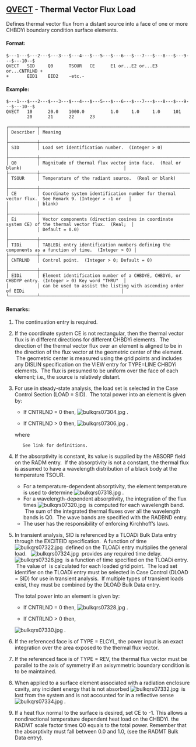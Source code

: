 ## [QVECT](https://nexus.hexagon.com/documentationcenter/bundle/MSC_Nastran_2022.4/page/Nastran_Combined_Book/qrg/bulkqrs/TOC.QVECT.xhtml) - Thermal Vector Flux Load

Defines thermal vector flux from a distant source into a face of one or more CHBDYi boundary condition surface elements.

#### Format:

```nastran
$---1---$---2---$---3---$---4---$---5---$---6---$---7---$---8---$---9---$---10--$
QVECT   SID     Q0      TSOUR   CE      E1 or...E2 or...E3 or...CNTRLND +       
+       EID1    EID2    -etc.-                                                  
```

#### Example:

```nastran
$---1---$---2---$---3---$---4---$---5---$---6---$---7---$---8---$---9---$---10--$
QVECT   10      20.0    1000.0          1.0     1.0     1.0     101             
        20      21      22      23                                              
```

```text
┌───────────┬────────────────────────────────────────────────────────────────────────────────────────────────────┐
│ Describer │ Meaning                                                                                            │
├───────────┼────────────────────────────────────────────────────────────────────────────────────────────────────┤
│ SID       │ Load set identification number.  (Integer > 0)                                                     │
├───────────┼────────────────────────────────────────────────────────────────────────────────────────────────────┤
│ Q0        │ Magnitude of thermal flux vector into face.  (Real or blank)                                       │
├───────────┼────────────────────────────────────────────────────────────────────────────────────────────────────┤
│ TSOUR     │ Temperature of the radiant source.  (Real or blank)                                                │
├───────────┼────────────────────────────────────────────────────────────────────────────────────────────────────┤
│ CE        │ Coordinate system identification number for thermal vector flux.  See Remark 9. (Integer > -1 or   │
│           │ blank)                                                                                             │
├───────────┼────────────────────────────────────────────────────────────────────────────────────────────────────┤
│ Ei        │ Vector components (direction cosines in coordinate system CE) of the thermal vector flux.  (Real;  │
│           │ Default = 0.0)                                                                                     │
├───────────┼────────────────────────────────────────────────────────────────────────────────────────────────────┤
│ TIDi      │ TABLEDi entry identification numbers defining the components as a function of time.  (Integer > 0) │
├───────────┼────────────────────────────────────────────────────────────────────────────────────────────────────┤
│ CNTRLND   │ Control point.  (Integer > 0; Default = 0)                                                         │
├───────────┼────────────────────────────────────────────────────────────────────────────────────────────────────┤
│ EIDi      │ Element identification number of a CHBDYE, CHBDYG, or CHBDYP entry. (Integer > 0) Key word "THRU"  │
│           │ can be used to assist the listing with ascending order of EIDi                                     │
└───────────┴────────────────────────────────────────────────────────────────────────────────────────────────────┘
```

#### Remarks:

1. The continuation entry is required.
2. If the coordinate system CE is not rectangular, then the thermal vector flux is in different directions for different CHBDYi elements.  The direction of the thermal vector flux over an element is aligned to be in the direction of the flux vector at the geometric center of the element.  The geometric center is measured using the grid points and includes any DISLIN specification on the VIEW entry for TYPE=LINE CHBDYi elements.  The flux is presumed to be uniform over the face of each element; i.e., the source is relatively distant.
3. For use in steady-state analysis, the load set is selected in the Case Control Section (LOAD = SID).  The total power into an element is given by:

     - If CNTRLND = 0 then,  ![bulkqrs07304.jpg](https://help-be.hexagonmi.com/bundle/MSC_Nastran_2022.4/page/Nastran_Combined_Book/qrg/bulkqrs/../../../assets/bulkqrs07304.jpg?_LANG=enus) .

     - If CNTRLND > 0 then,  ![bulkqrs07306.jpg](https://help-be.hexagonmi.com/bundle/MSC_Nastran_2022.4/page/Nastran_Combined_Book/qrg/bulkqrs/../../../assets/bulkqrs07306.jpg?_LANG=enus) .

     where

          See link for definitions.

4. If the absorptivity is constant, its value is supplied by the ABSORP field on the RADM entry.  If the absorptivity is not a constant, the thermal flux is assumed to have a wavelength distribution of a black body at the temperature TSOUR.
     - For a temperature-dependent absorptivity, the element temperature is used to determine  ![bulkqrs07318.jpg](https://help-be.hexagonmi.com/bundle/MSC_Nastran_2022.4/page/Nastran_Combined_Book/qrg/bulkqrs/../../../assets/bulkqrs07318.jpg?_LANG=enus) .
     - For a wavelength-dependent absorptivity, the integration of the flux times  ![bulkqrs07320.jpg](https://help-be.hexagonmi.com/bundle/MSC_Nastran_2022.4/page/Nastran_Combined_Book/qrg/bulkqrs/../../../assets/bulkqrs07320.jpg?_LANG=enus)  is computed for each wavelength band.  The sum of the integrated thermal fluxes over all the wavelength bands is Q0.  The wave bands are specified with the RADBND entry.
     - The user has the responsibility of enforcing Kirchhoff’s laws.
5. In transient analysis, SID is referenced by a TLOADi Bulk Data entry through the EXCITEID specification.  A function of time  ![bulkqrs07322.jpg](https://help-be.hexagonmi.com/bundle/MSC_Nastran_2022.4/page/Nastran_Combined_Book/qrg/bulkqrs/../../../assets/bulkqrs07322.jpg?_LANG=enus)  defined on the TLOADi entry multiplies the general load.   ![bulkqrs07324.jpg](https://help-be.hexagonmi.com/bundle/MSC_Nastran_2022.4/page/Nastran_Combined_Book/qrg/bulkqrs/../../../assets/bulkqrs07324.jpg?_LANG=enus)  provides any required time delay.   ![bulkqrs07326.jpg](https://help-be.hexagonmi.com/bundle/MSC_Nastran_2022.4/page/Nastran_Combined_Book/qrg/bulkqrs/../../../assets/bulkqrs07326.jpg?_LANG=enus)  is a function of time specified on the TLOADi entry.  The value of  is calculated for each loaded grid point.  The load set identifier on the TLOADi entry must be selected in Case Control (DLOAD = SID) for use in transient analysis.  If multiple types of transient loads exist, they must be combined by the DLOAD Bulk Data entry.

     The total power into an element is given by:

     - If CNTRLND = 0 then,  ![bulkqrs07328.jpg](https://help-be.hexagonmi.com/bundle/MSC_Nastran_2022.4/page/Nastran_Combined_Book/qrg/bulkqrs/../../../assets/bulkqrs07328.jpg?_LANG=enus) .

     - If CNTRLND > 0 then,

     ![bulkqrs07330.jpg](https://help-be.hexagonmi.com/bundle/MSC_Nastran_2022.4/page/Nastran_Combined_Book/qrg/bulkqrs/../../../assets/bulkqrs07330.jpg?_LANG=enus) .

6. If the referenced face is of TYPE = ELCYL, the power input is an exact integration over the area exposed to the thermal flux vector.
7. If the referenced face is of TYPE = REV, the thermal flux vector must be parallel to the axis of symmetry if an axisymmetric boundary condition is to be maintained.
8. When applied to a surface element associated with a radiation enclosure cavity, any incident energy that is not absorbed  ![bulkqrs07332.jpg](https://help-be.hexagonmi.com/bundle/MSC_Nastran_2022.4/page/Nastran_Combined_Book/qrg/bulkqrs/../../../assets/bulkqrs07332.jpg?_LANG=enus)  is lost from the system and is not accounted for in a reflective sense  ![bulkqrs07334.jpg](https://help-be.hexagonmi.com/bundle/MSC_Nastran_2022.4/page/Nastran_Combined_Book/qrg/bulkqrs/../../../assets/bulkqrs07334.jpg?_LANG=enus) .
9. If a heat flux normal to the surface is desired, set CE to -1. This allows a nondirectional temperature dependent heat load on the CHBDYi. the RADMT scale factor times Q0 equals to the total power. Remember that the absorptivity must fall between 0.0 and 1.0, (see the RADMT Bulk Data entry).
